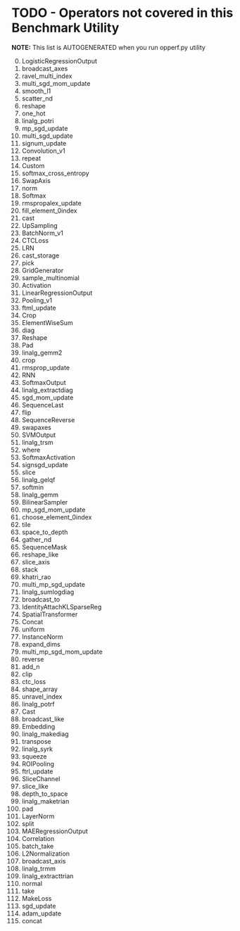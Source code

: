 <!--- Licensed to the Apache Software Foundation (ASF) under one -->
<!--- or more contributor license agreements.  See the NOTICE file -->
<!--- distributed with this work for additional information -->
<!--- regarding copyright ownership.  The ASF licenses this file -->
<!--- to you under the Apache License, Version 2.0 (the -->
<!--- "License"); you may not use this file except in compliance -->
<!--- with the License.  You may obtain a copy of the License at -->

<!---   http://www.apache.org/licenses/LICENSE-2.0 -->

<!--- Unless required by applicable law or agreed to in writing, -->
<!--- software distributed under the License is distributed on an -->
<!--- "AS IS" BASIS, WITHOUT WARRANTIES OR CONDITIONS OF ANY -->
<!--- KIND, either express or implied.  See the License for the -->
<!--- specific language governing permissions and limitations -->
<!--- under the License. -->

# TODO - Operators not covered in this Benchmark Utility

**NOTE:** This list is AUTOGENERATED when you run opperf.py utility

0. LogisticRegressionOutput
1. broadcast_axes
2. ravel_multi_index
3. multi_sgd_mom_update
4. smooth_l1
5. scatter_nd
6. reshape
7. one_hot
8. linalg_potri
9. mp_sgd_update
10. multi_sgd_update
11. signum_update
12. Convolution_v1
13. repeat
14. Custom
15. softmax_cross_entropy
16. SwapAxis
17. norm
18. Softmax
19. rmspropalex_update
20. fill_element_0index
21. cast
22. UpSampling
23. BatchNorm_v1
24. CTCLoss
25. LRN
26. cast_storage
27. pick
28. GridGenerator
29. sample_multinomial
30. Activation
31. LinearRegressionOutput
32. Pooling_v1
33. ftml_update
34. Crop
35. ElementWiseSum
36. diag
37. Reshape
38. Pad
39. linalg_gemm2
40. crop
41. rmsprop_update
43. RNN
45. SoftmaxOutput
46. linalg_extractdiag
47. sgd_mom_update
48. SequenceLast
50. flip
51. SequenceReverse
52. swapaxes
53. SVMOutput
54. linalg_trsm
55. where
56. SoftmaxActivation
57. signsgd_update
58. slice
59. linalg_gelqf
60. softmin
61. linalg_gemm
62. BilinearSampler
63. mp_sgd_mom_update
64. choose_element_0index
65. tile
66. space_to_depth
67. gather_nd
69. SequenceMask
70. reshape_like
71. slice_axis
72. stack
74. khatri_rao
75. multi_mp_sgd_update
76. linalg_sumlogdiag
77. broadcast_to
78. IdentityAttachKLSparseReg
80. SpatialTransformer
81. Concat
82. uniform
83. InstanceNorm
84. expand_dims
85. multi_mp_sgd_mom_update
86. reverse
87. add_n
88. clip
89. ctc_loss
90. shape_array
91. unravel_index
92. linalg_potrf
93. Cast
94. broadcast_like
95. Embedding
96. linalg_makediag
97. transpose
98. linalg_syrk
99. squeeze
101. ROIPooling
102. ftrl_update
103. SliceChannel
104. slice_like
105. depth_to_space
106. linalg_maketrian
108. pad
109. LayerNorm
110. split
111. MAERegressionOutput
112. Correlation
114. batch_take
115. L2Normalization
116. broadcast_axis
117. linalg_trmm
118. linalg_extracttrian
119. normal
120. take
121. MakeLoss
122. sgd_update
123. adam_update
124. concat